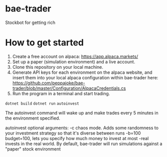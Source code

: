 # bae-trader
Stockbot for getting rich

# How to get started
1. Create a free account on alpaca: https://app.alpaca.markets/
2. Set up a paper (simulation environment) and a live account.
3. Clone this repository on your local machine.
3. Generate API keys for each environment on the alpaca website, and insert them into your local alpaca configuration within bae-trader
here: https://github.com/peppajoke/bae-trader/blob/master/Configuration/AlpacaCredentials.cs
4. Run the program in a terminal and start trading.

`dotnet build`
`dotnet run`
`autoinvest`

The autoinvest command will wake up and make trades every 5 minutes in the environment specified.

autoinvest optional arguments:
-c chaos mode. Adds some randomness to your investment strategy so that it's diverse between runs
-b=100 budget=100, lets you specify how much money to invest at most
-real invests in the real world. By default, bae-trader will run simulations against a "paper" stock environment
